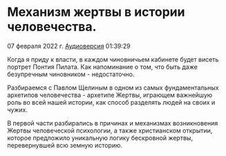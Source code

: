 # Механизм жертвы в истории человечества.

07 февраля 2022 г. [Аудиоверсия](https://www.youtube.com/watch?v=edj9CZrdO_I) 01:39:29

Когда я приду к власти, в каждом чиновничьем кабинете будет висеть портрет Понтия Пилата.
Как напоминание о том, что быть даже безупречным чиновником - недостаточно. 

Разбираемся с Павлом Щелиным в одном из самых фундаментальных архетипов человечества - архетипе Жертвы, играющем важнейшую роль во всей нашей истории, как способ разделять людей на своих и чужих. 

В первой части разбирались в причинах и механизмах возникновения Жертвы человеческой психологии, а также христианском открытии, которое предложило уникальную логику бескровной жертвы,
перевернувшей всю земную историю.
